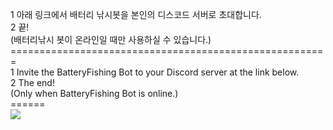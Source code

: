 1 아래 링크에서 배터리 낚시봇을 본인의 디스코드 서버로 초대합니다.<br>
2 끝!<br>
(배터리낚시 봇이 온라인일 때만 사용하실 수 있습니다.)<br>
=======================================================<br>
1 Invite the BatteryFishing Bot to your Discord server at the link below.<br>
2 The end!<br>
(Only when BatteryFishing Bot is online.)<br>
======<br>
<a href="https://discord.com/oauth2/authorize?client_id=1221073707242491956&permissions=8&scope=bot" target="_blank"><img src="https://img.shields.io/badge/Invite BatteryFishingBot-512BD4?style=for-the-badge&logo=discord&logoColor=white"/></a>

